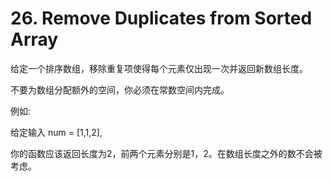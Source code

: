 # 26. Remove Duplicates from Sorted Array

给定一个排序数组，移除重复项使得每个元素仅出现一次并返回新数组长度。

不要为数组分配额外的空间，你必须在常数空间内完成。

例如:

给定输入 num = [1,1,2],

你的函数应该返回长度为2，前两个元素分别是1，2。在数组长度之外的数不会被考虑。
